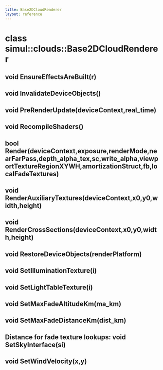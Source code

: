 ```yaml
---
title: Base2DCloudRenderer
layout: reference
---
```

class simul::clouds::Base2DCloudRenderer
===
void EnsureEffectsAreBuilt(r)
------

void InvalidateDeviceObjects()
------

void PreRenderUpdate(deviceContext,real_time)
------

void RecompileShaders()
------

bool Render(deviceContext,exposure,renderMode,nearFarPass,depth_alpha_tex,sc,write_alpha,viewportTextureRegionXYWH,amortizationStruct,fb,localFadeTextures)
------

void RenderAuxiliaryTextures(deviceContext,x0,y0,width,height)
------

void RenderCrossSections(deviceContext,x0,y0,width,height)
------

void RestoreDeviceObjects(renderPlatform)
------

void SetIlluminationTexture(i)
------

void SetLightTableTexture(i)
------

void SetMaxFadeAltitudeKm(ma_km)
------

void SetMaxFadeDistanceKm(dist_km)
------

Distance for fade texture lookups:
void SetSkyInterface(si)
------

void SetWindVelocity(x,y)
------

